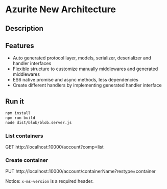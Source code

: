 # Azurite New Architecture

## Description

## Features

* Auto generated protocol layer, models, serializer, deserializer and handler interfaces
* Flexible structure to customize manually middlewares and generated middlewares
* ES6 native promise and async methods, less dependencies
* Create different handlers by implementing generated handler interface

## Run it

```bash
npm install
npm run build
node dist/blob/blob.server.js
```

### List containers

GET http://localhost:10000/account?comp=list

### Create container

PUT http://localhost:10000/account/containerName?restype=container

Notice: `x-ms-version` is a required header.